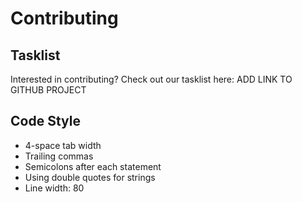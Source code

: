 # Contributing

## Tasklist
Interested in contributing? Check out our tasklist here: ADD LINK TO GITHUB PROJECT

## Code Style
- 4-space tab width
- Trailing commas
- Semicolons after each statement
- Using double quotes for strings
- Line width: 80


